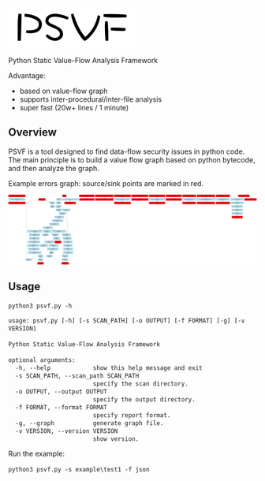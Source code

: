 ![psvf.png](doc/psvf.png) 

Python Static Value-Flow Analysis Framework

Advantage:
- based on value-flow graph
- supports inter-procedural/inter-file analysis
- super fast (20w+ lines / 1 minute)

## Overview

PSVF is a tool designed to find data-flow security issues in python code. The main principle is to build a value flow graph based on python bytecode, and then analyze the graph.

Example errors graph: source/sink points are marked in red.

![img.png](doc/example_graph.png)

## Usage

`python3 psvf.py -h`

```buildoutcfg
usage: psvf.py [-h] [-s SCAN_PATH] [-o OUTPUT] [-f FORMAT] [-g] [-v VERSION]

Python Static Value-Flow Analysis Framework

optional arguments:
  -h, --help            show this help message and exit
  -s SCAN_PATH, --scan_path SCAN_PATH
                        specify the scan directory.
  -o OUTPUT, --output OUTPUT
                        specify the output directory.
  -f FORMAT, --format FORMAT
                        specify report format.
  -g, --graph           generate graph file.
  -v VERSION, --version VERSION
                        show version.

```
Run the example: 

`python3 psvf.py -s example\test1 -f json`
